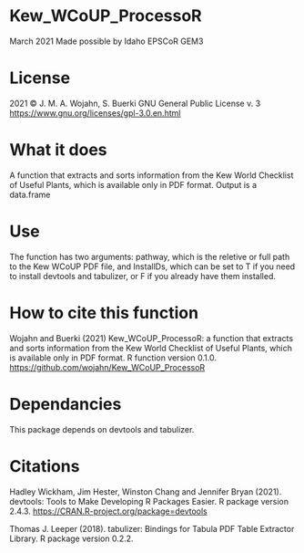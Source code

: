 # Kew_WCoUP_ProcessoR
March 2021
Made possible by Idaho EPSCoR GEM3

# License
2021 © J. M. A. Wojahn, S. Buerki GNU General Public License v. 3
https://www.gnu.org/licenses/gpl-3.0.en.html

# What it does
A function that extracts and sorts information from the Kew World Checklist of  Useful Plants, which is available only in PDF format.
Output is a data.frame

# Use
The function has two arguments: pathway, which is the reletive or full path to the Kew WCoUP PDF file, and InstallDs, which can be set to T if you need to install devtools and tabulizer, or F if you already have them installed.

# How to cite this function
Wojahn and Buerki (2021) Kew_WCoUP_ProcessoR: a function that extracts and sorts information from the Kew World Checklist of  Useful Plants, which is available only in PDF format. R function version 0.1.0. https://github.com/wojahn/Kew_WCoUP_ProcessoR

# Dependancies
This package depends on devtools and tabulizer.

# Citations
Hadley Wickham, Jim Hester, Winston Chang and Jennifer
  Bryan (2021). devtools: Tools to Make Developing R
  Packages Easier. R package version 2.4.3.
  https://CRAN.R-project.org/package=devtools

Thomas J. Leeper (2018). tabulizer: Bindings for Tabula PDF
  Table Extractor Library. R package version 0.2.2.
